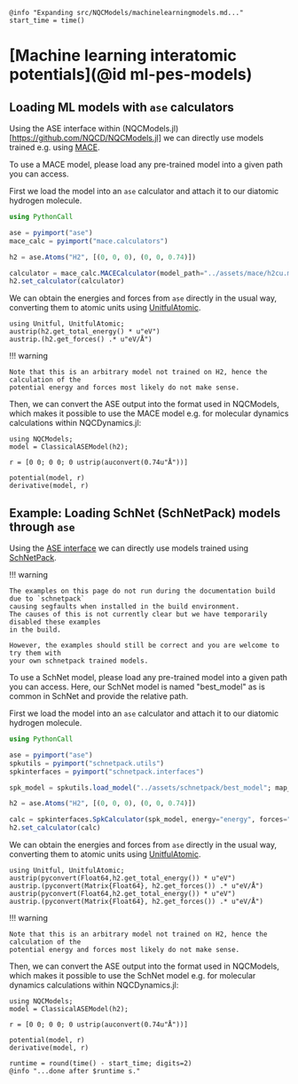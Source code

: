 ```@setup logging
@info "Expanding src/NQCModels/machinelearningmodels.md..."
start_time = time()
```
# [Machine learning interatomic potentials](@id ml-pes-models)

## Loading ML models with `ase` calculators

Using the ASE interface within (NQCModels.jl)[https://github.com/NQCD/NQCModels.jl] we can directly use models trained e.g. using [MACE](https://github.com/ACEsuit/mace).

To use a MACE model, please load any pre-trained model into a given path you can access.

First we load the model into an `ase` calculator and attach it to our diatomic
hydrogen molecule.
```julia
using PythonCall

ase = pyimport("ase")
mace_calc = pyimport("mace.calculators")

h2 = ase.Atoms("H2", [(0, 0, 0), (0, 0, 0.74)])

calculator = mace_calc.MACECalculator(model_path="../assets/mace/h2cu.model", device="cpu", default_dtype="float32")
h2.set_calculator(calculator)
```

We can obtain the energies and forces from `ase` directly in the usual way, converting
them to atomic units using [UnitfulAtomic](https://github.com/sostock/UnitfulAtomic.jl).
```julia-repl
using Unitful, UnitfulAtomic;
austrip(h2.get_total_energy() * u"eV")
austrip.(h2.get_forces() .* u"eV/Å")
```

!!! warning

    Note that this is an arbitrary model not trained on H2, hence the calculation of the
    potential energy and forces most likely do not make sense.

Then, we can convert the ASE output into the format used in NQCModels,
which makes it possible to use the MACE model e.g. for molecular dynamics calculations
within NQCDynamics.jl:
```julia-repl
using NQCModels;
model = ClassicalASEModel(h2);

r = [0 0; 0 0; 0 ustrip(auconvert(0.74u"Å"))]

potential(model, r)
derivative(model, r)
```

## Example: Loading SchNet (SchNetPack) models through `ase`

Using the [ASE interface](@ref) we can directly use models trained using
[SchNetPack](https://github.com/atomistic-machine-learning/schnetpack).

!!! warning

    The examples on this page do not run during the documentation build due to `schnetpack`
    causing segfaults when installed in the build environment.
    The causes of this is not currently clear but we have temporarily disabled these examples
    in the build.

    However, the examples should still be correct and you are welcome to try them with
    your own schnetpack trained models.

To use a SchNet model, please load any pre-trained model into a given path you can access.
Here, our SchNet model is named "best_model" as is common in SchNet and
provide the relative path.

First we load the model into an `ase` calculator and attach it to our diatomic
hydrogen molecule.

```julia
using PythonCall

ase = pyimport("ase")
spkutils = pyimport("schnetpack.utils")
spkinterfaces = pyimport("schnetpack.interfaces")

spk_model = spkutils.load_model("../assets/schnetpack/best_model"; map_location="cpu")

h2 = ase.Atoms("H2", [(0, 0, 0), (0, 0, 0.74)])

calc = spkinterfaces.SpkCalculator(spk_model, energy="energy", forces="forces")
h2.set_calculator(calc)
```

We can obtain the energies and forces from `ase` directly in the usual way, converting
them to atomic units using [UnitfulAtomic](https://github.com/sostock/UnitfulAtomic.jl).


```julia-repl
using Unitful, UnitfulAtomic;
austrip(pyconvert(Float64,h2.get_total_energy()) * u"eV")
austrip.(pyconvert(Matrix{Float64}, h2.get_forces()) .* u"eV/Å")
austrip(pyconvert(Float64,h2.get_total_energy()) * u"eV")
austrip.(pyconvert(Matrix{Float64}, h2.get_forces()) .* u"eV/Å")
```

!!! warning

    Note that this is an arbitrary model not trained on H2, hence the calculation of the
    potential energy and forces most likely do not make sense.

Then, we can convert the ASE output into the format used in NQCModels,
which makes it possible to use the SchNet model e.g. for molecular dynamics calculations
within NQCDynamics.jl:

```julia-repl
using NQCModels;
model = ClassicalASEModel(h2);

r = [0 0; 0 0; 0 ustrip(auconvert(0.74u"Å"))]

potential(model, r)
derivative(model, r)
```

```@setup logging
runtime = round(time() - start_time; digits=2)
@info "...done after $runtime s."
```
